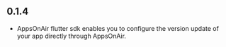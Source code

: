 ## 0.1.4

- AppsOnAir flutter sdk enables you to configure the version update of your app directly through AppsOnAir.

